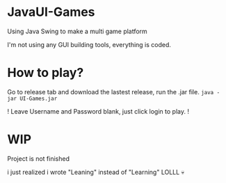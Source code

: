 # JavaUI-Games
Using Java Swing to make a multi game platform

I'm not using any GUI building tools, everything is coded.

# How to play?
Go to release tab and download the lastest release, 
run the .jar file. 
`java -jar UI-Games.jar`

! Leave Username and Password blank, just click login to play. !

# WIP
 Project is not finished


i just realized i wrote "Leaning" instead of "Learning" LOLLL 💀
